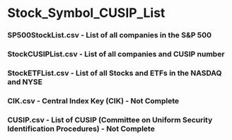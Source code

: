 # Stock_Symbol_CUSIP_List

### SP500StockList.csv - List of all companies in the S&P 500
### StockCUSIPList.csv - List of all companies and CUSIP number
### StockETFList.csv   - List of all Stocks and ETFs in the NASDAQ and NYSE
### CIK.csv   - Central Index Key (CIK) - Not Complete
### CUSIP.csv   - List of CUSIP (Committee on Uniform Security Identification Procedures) - Not Complete
